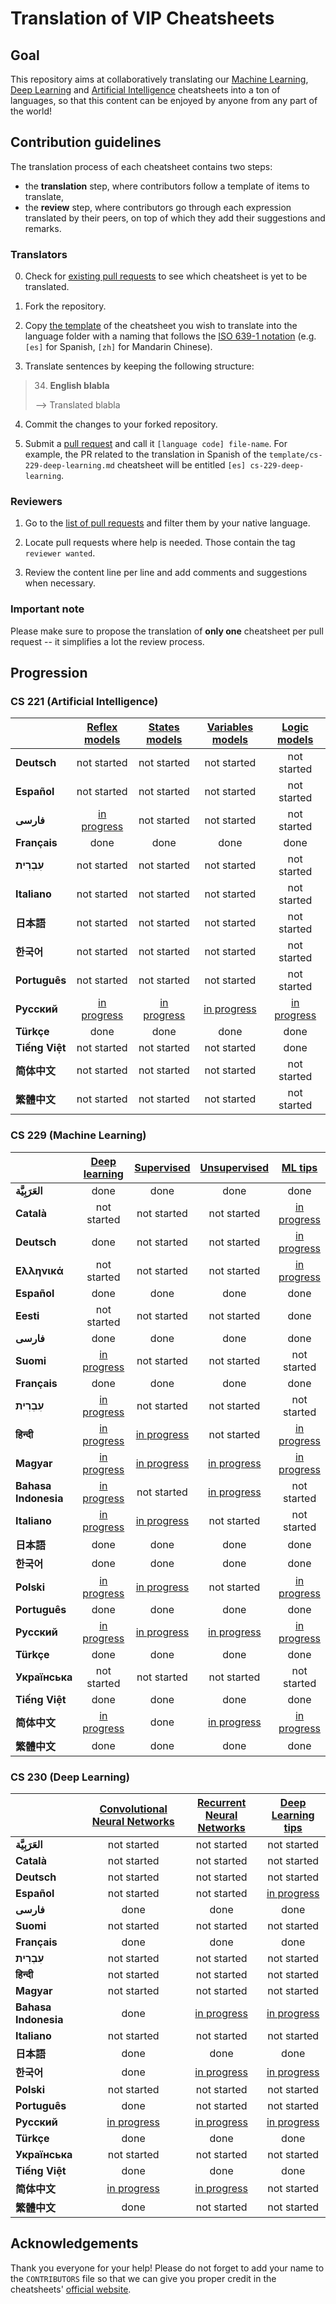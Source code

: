# Translation of VIP Cheatsheets
## Goal
This repository aims at collaboratively translating our [Machine Learning](https://github.com/afshinea/stanford-cs-229-machine-learning), [Deep Learning](https://github.com/afshinea/stanford-cs-230-deep-learning) and [Artificial Intelligence](https://github.com/afshinea/stanford-cs-221-artificial-intelligence) cheatsheets into a ton of languages, so that this content can be enjoyed by anyone from any part of the world!

## Contribution guidelines
The translation process of each cheatsheet contains two steps:
- the **translation** step, where contributors follow a template of items to translate,
- the **review** step, where contributors go through each expression translated by their peers, on top of which they add their suggestions and remarks.

### Translators
0. Check for [existing pull requests](https://github.com/shervinea/cheatsheet-translation/pulls) to see which cheatsheet is yet to be translated.

1. Fork the repository.

2. Copy [the template](https://github.com/shervinea/cheatsheet-translation/tree/master/template) of the cheatsheet you wish to translate into the language folder with a naming that follows the [ISO 639-1 notation](https://www.loc.gov/standards/iso639-2/php/code_list.php) (e.g. `[es]` for Spanish, `[zh]` for Mandarin Chinese).

3. Translate sentences by keeping the following structure:
> 34. **English blabla**
>
> &#10230; Translated blabla

4. Commit the changes to your forked repository.

5. Submit a [pull request](https://help.github.com/articles/creating-a-pull-request/) and call it `[language code] file-name`. For example, the PR related to the translation in Spanish of the `template/cs-229-deep-learning.md` cheatsheet will be entitled `[es] cs-229-deep-learning`.

### Reviewers
1. Go to the [list of pull requests](https://github.com/shervinea/cheatsheet-translation/pulls) and filter them by your native language.

2. Locate pull requests where help is needed. Those contain the tag `reviewer wanted`.

3. Review the content line per line and add comments and suggestions when necessary.

### Important note
Please make sure to propose the translation of **only one** cheatsheet per pull request -- it simplifies a lot the review process.

## Progression
### CS 221 (Artificial Intelligence)
| |[Reflex models](https://github.com/shervinea/cheatsheet-translation/blob/master/template/cs-221-reflex-models.md)|[States models](https://github.com/shervinea/cheatsheet-translation/blob/master/template/cs-221-states-models.md)|[Variables models](https://github.com/shervinea/cheatsheet-translation/blob/master/template/cs-221-variables-models.md)|[Logic models](https://github.com/shervinea/cheatsheet-translation/blob/master/template/cs-221-logic-models.md)|
|:---|:---:|:---:|:---:|:---:|
|**Deutsch**|not started|not started|not started|not started|
|**Español**|not started|not started|not started|not started|
|**فارسی**|[in progress](https://github.com/shervinea/cheatsheet-translation/pull/200)|not started|not started|not started|
|**Français**|done|done|done|done|
|**עִבְרִית**|not started|not started|not started|not started|
|**Italiano**|not started|not started|not started|not started|
|**日本語**|not started|not started|not started|not started|
|**한국어**|not started|not started|not started|not started|
|**Português**|not started|not started|not started|not started|
|**Русский**|[in progress](https://github.com/shervinea/cheatsheet-translation/pull/218)|[in progress](https://github.com/shervinea/cheatsheet-translation/pull/219)|[in progress](https://github.com/shervinea/cheatsheet-translation/pull/220)|[in progress](https://github.com/shervinea/cheatsheet-translation/pull/217)|
|**Türkçe**|done|done|done|done|
|**Tiếng Việt**|not started|not started|not started|done|
|**简体中文**|not started|not started|not started|not started|
|**繁體中文**|not started|not started|not started|not started|

### CS 229 (Machine Learning)
| |[Deep learning](https://github.com/shervinea/cheatsheet-translation/blob/master/template/cs-229-deep-learning.md)|[Supervised](https://github.com/shervinea/cheatsheet-translation/blob/master/template/cs-229-supervised-learning.md)|[Unsupervised](https://github.com/shervinea/cheatsheet-translation/blob/master/template/cs-229-unsupervised-learning.md)|[ML tips](https://github.com/shervinea/cheatsheet-translation/blob/master/template/cs-229-machine-learning-tips-and-tricks.md)|[Probabilities](https://github.com/shervinea/cheatsheet-translation/blob/master/template/cs-229-probability.md)|[Algebra](https://github.com/shervinea/cheatsheet-translation/blob/master/template/cs-229-linear-algebra.md)|
|:---|:---:|:---:|:---:|:---:|:---:|:---:|
|**العَرَبِيَّة**|done|done|done|done|done|done|
|**Català**|not started|not started|not started|[in progress](https://github.com/shervinea/cheatsheet-translation/pull/47)|[in progress](https://github.com/shervinea/cheatsheet-translation/pull/47)|[in progress](https://github.com/shervinea/cheatsheet-translation/pull/47)|
|**Deutsch**|done|not started|not started|[in progress](https://github.com/shervinea/cheatsheet-translation/pull/135)|not started|[in progress](https://github.com/shervinea/cheatsheet-translation/pull/136)|
|**Ελληνικά**|not started|not started|not started|[in progress](https://github.com/shervinea/cheatsheet-translation/pull/209)|not started|not started|
|**Español**|done|done|done|done|done|done|
|**Eesti**|not started|not started|not started|done|not started|not started|
|**فارسی**|done|done|done|done|done|done|
|**Suomi**|[in progress](https://github.com/shervinea/cheatsheet-translation/pull/34)|not started|not started|not started|not started|not started|
|**Français**|done|done|done|done|done|done|
|**עִבְרִית**|[in progress](https://github.com/shervinea/cheatsheet-translation/pull/156)|not started|not started|not started|not started|not started|
|**हिन्दी**|[in progress](https://github.com/shervinea/cheatsheet-translation/pull/37)|[in progress](https://github.com/shervinea/cheatsheet-translation/pull/46)|not started|[in progress](https://github.com/shervinea/cheatsheet-translation/pull/40)|not started|not started|
|**Magyar**|[in progress](https://github.com/shervinea/cheatsheet-translation/pull/124)|[in progress](https://github.com/shervinea/cheatsheet-translation/pull/124)|[in progress](https://github.com/shervinea/cheatsheet-translation/pull/124)|[in progress](https://github.com/shervinea/cheatsheet-translation/pull/124)|[in progress](https://github.com/shervinea/cheatsheet-translation/pull/124)|[in progress](https://github.com/shervinea/cheatsheet-translation/pull/124)|
|**Bahasa Indonesia**|[in progress](https://github.com/shervinea/cheatsheet-translation/pull/154)|not started|[in progress](https://github.com/shervinea/cheatsheet-translation/pull/139)|not started|done|done|
|**Italiano**|[in progress](https://github.com/shervinea/cheatsheet-translation/pull/78)|[in progress](https://github.com/shervinea/cheatsheet-translation/pull/207)|not started|not started|done|done|
|**日本語**|done|done|done|done|done|done|
|**한국어**|done|done|done|done|done|done|
|**Polski**|[in progress](https://github.com/shervinea/cheatsheet-translation/pull/8)|[in progress](https://github.com/shervinea/cheatsheet-translation/pull/8)|not started|[in progress](https://github.com/shervinea/cheatsheet-translation/pull/8)|[in progress](https://github.com/shervinea/cheatsheet-translation/pull/208)|not started|
|**Português**|done|done|done|done|done|done|
|**Русский**|[in progress](https://github.com/shervinea/cheatsheet-translation/pull/221)|[in progress](https://github.com/shervinea/cheatsheet-translation/pull/225)|[in progress](https://github.com/shervinea/cheatsheet-translation/pull/226)|[in progress](https://github.com/shervinea/cheatsheet-translation/pull/223)|[in progress](https://github.com/shervinea/cheatsheet-translation/pull/224)|[in progress](https://github.com/shervinea/cheatsheet-translation/pull/222)|
|**Türkçe**|done|done|done|done|done|done|
|**Українська**|not started|not started|not started|not started|done|[in progress](https://github.com/shervinea/cheatsheet-translation/pull/95)|
|**Tiếng Việt**|done|done|done|done|done|done|
|**简体中文**|[in progress](https://github.com/shervinea/cheatsheet-translation/pull/12)|done|[in progress](https://github.com/shervinea/cheatsheet-translation/pull/48)|[in progress](https://github.com/shervinea/cheatsheet-translation/pull/7)|[in progress](https://github.com/shervinea/cheatsheet-translation/pull/73)|[in progress](https://github.com/shervinea/cheatsheet-translation/pull/72)|
|**繁體中文**|done|done|done|done|done|done|

### CS 230 (Deep Learning)
| |[Convolutional Neural Networks](https://github.com/shervinea/cheatsheet-translation/blob/master/template/cs-230-convolutional-neural-networks.md)|[Recurrent Neural Networks](https://github.com/shervinea/cheatsheet-translation/blob/master/template/cs-230-recurrent-neural-networks.md)|[Deep Learning tips](https://github.com/shervinea/cheatsheet-translation/blob/master/template/cs-230-deep-learning-tips-and-tricks.md)|
|:---|:---:|:---:|:---:|
|**العَرَبِيَّة**|not started|not started|not started|
|**Català**|not started|not started|not started|
|**Deutsch**|not started|not started|not started|
|**Español**|not started|not started|[in progress](https://github.com/shervinea/cheatsheet-translation/pull/210)|
|**فارسی**|done|done|done|
|**Suomi**|not started|not started|not started|
|**Français**|done|done|done|
|**עִבְרִית**|not started|not started|not started|
|**हिन्दी**|not started|not started|not started|
|**Magyar**|not started|not started|not started|
|**Bahasa Indonesia**|done|[in progress](https://github.com/shervinea/cheatsheet-translation/pull/152)|[in progress](https://github.com/shervinea/cheatsheet-translation/pull/153)|
|**Italiano**|not started|not started|not started|
|**日本語**|done|done|done|
|**한국어**|done|[in progress](https://github.com/shervinea/cheatsheet-translation/pull/107)|[in progress](https://github.com/shervinea/cheatsheet-translation/pull/108)|
|**Polski**|not started|not started|not started|
|**Português**|done|not started|not started|
|**Русский**|[in progress](https://github.com/shervinea/cheatsheet-translation/pull/227)|[in progress](https://github.com/shervinea/cheatsheet-translation/pull/229)|[in progress](https://github.com/shervinea/cheatsheet-translation/pull/228)|
|**Türkçe**|done|done|done|
|**Українська**|not started|not started|not started|
|**Tiếng Việt**|done|done|done|
|**简体中文**|[in progress](https://github.com/shervinea/cheatsheet-translation/pull/212)|[in progress](https://github.com/shervinea/cheatsheet-translation/pull/181)|not started|
|**繁體中文**|done|not started|not started|

## Acknowledgements
Thank you everyone for your help! Please do not forget to add your name to the `CONTRIBUTORS` file so that we can give you proper credit in the cheatsheets' [official website](https://stanford.edu/~shervine/teaching).

